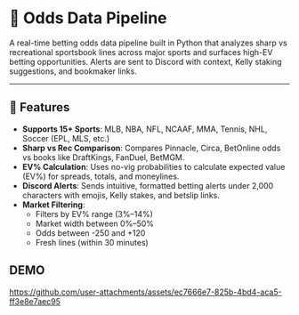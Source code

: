 # 🧠 Odds Data Pipeline

A real-time betting odds data pipeline built in Python that analyzes sharp vs recreational sportsbook lines across major sports and surfaces high-EV betting opportunities. Alerts are sent to Discord with context, Kelly staking suggestions, and bookmaker links.

---

## 🚀 Features

- **Supports 15+ Sports**: MLB, NBA, NFL, NCAAF, MMA, Tennis, NHL, Soccer (EPL, MLS, etc.)
- **Sharp vs Rec Comparison**: Compares Pinnacle, Circa, BetOnline odds vs books like DraftKings, FanDuel, BetMGM.
- **EV% Calculation**: Uses no-vig probabilities to calculate expected value (EV%) for spreads, totals, and moneylines.
- **Discord Alerts**: Sends intuitive, formatted betting alerts under 2,000 characters with emojis, Kelly stakes, and betslip links.
- **Market Filtering**:
  - Filters by EV% range (3%–14%)
  - Market width between 0%–50%
  - Odds between -250 and +120
  - Fresh lines (within 30 minutes)

## DEMO

https://github.com/user-attachments/assets/ec7666e7-825b-4bd4-aca5-ff3e8e7aec95


